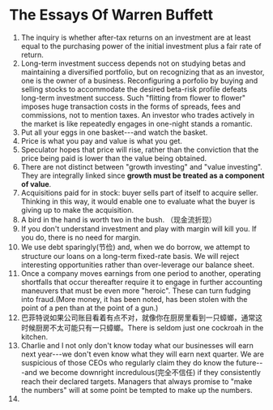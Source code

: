 # The Essays Of Warren Buffett

1. The inquiry is whether after-tax returns on an investment are at least equal to the purchasing power of the initial investment plus a fair rate of return. 
2. Long-term investment success depends not on studying betas and maintaining a diversified portfolio, but on recognizing that as an investor, one is the owner of a business. Reconfiguring a porfolio by buying and selling stocks to accommodate the desired beta-risk profile defeats long-term investment success. Such "flitting from flower to flower" imposes huge transaction costs in the forms of spreads, fees and commissions, not to mention taxes. An investor who trades actively in the market is like repeatedly engages in one-night stands a romantic. 
3. Put all your eggs in one basket---and watch the basket.
4. Price is what you pay and value is what you get. 
5. Speculator hopes that price will rise, rather than the conviction that the price being paid is lower than the value being obtained. 
6. There are not distinct between "growth investing" and "value investing". They are integrally linked since **growth must be treated as a component of value**.
7. Acquisitions paid for in stock: buyer sells part of itself to acquire seller. Thinking in this way, it would enable one to evaluate what the buyer is giving up to make the acquisition. 
8. A bird in the hand is worth two in the bush. （现金流折现）
9. If you don't understand investment and play with margin will kill you. If you do, there is no need for margin. 
10. We use debt sparingly(节俭) and, when we do borrow, we attempt to structure our loans on a long-term fixed-rate basis. We will reject interesting opportunities rather than over-leverage our balance sheet. 
11. Once a company moves earnings from one period to another, operating shortfalls that occur thereafter require it to engage in further accounting maneuvers that must be even more "heroic". These can turn fudging into fraud.(More money, it has been noted, has been stolen with the point of a pen than at the point of a gun.)
12. 巴菲特说如果公司账目看着有点不对，就像你在厨房里看到一只蟑螂，通常这时候厨房不太可能只有一只蟑螂。There is seldom just one cockroah in the kitchen. 
13. Charlie and I not only don't know today what our businesses will earn next year---we don't even know what they will earn next quarter. We are suspicious of those CEOs who regularly claim they do know the future---and we become downright incredulous(完全不信任) if they consistently reach their declared targets. Managers that always promise to "make the numbers" will at some point be tempted to make up the numbers. 
14. 
